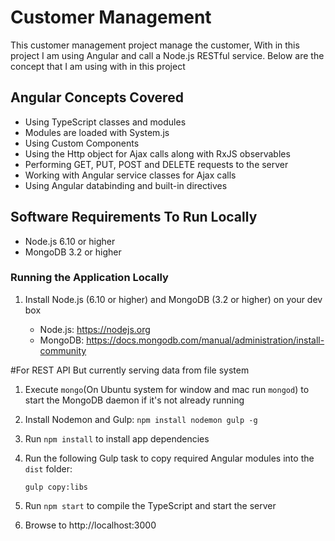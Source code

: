 # Customer Management

This customer management project manage the customer, With in this project I am using Angular and call a Node.js RESTful service. Below are the concept that I am using with in this project

## Angular Concepts Covered

* Using TypeScript classes and modules
* Modules are loaded with System.js
* Using Custom Components
* Using the Http object for Ajax calls along with RxJS observables
* Performing GET, PUT, POST and DELETE requests to the server
* Working with Angular service classes for Ajax calls
* Using Angular databinding and built-in directives

## Software Requirements To Run Locally 

* Node.js 6.10 or higher
* MongoDB 3.2 or higher

### Running the Application Locally

1. Install Node.js (6.10 or higher) and MongoDB (3.2 or higher) on your dev box

    * Node.js: https://nodejs.org
    * MongoDB: https://docs.mongodb.com/manual/administration/install-community

#For REST API But currently serving data from file system
1. Execute `mongo`(On Ubuntu system for window and mac run `mongod`) to start the MongoDB daemon if it's not already running

1. Install Nodemon and Gulp: `npm install nodemon gulp -g`

1. Run `npm install` to install app dependencies

1. Run the following Gulp task to copy required Angular modules into the `dist` folder: 

    `gulp copy:libs`

1. Run `npm start` to compile the TypeScript and start the server

1. Browse to http://localhost:3000


